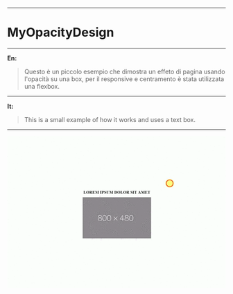 ------------------------------------------------------------------------------------------------------------------------------------------

# MyOpacityDesign

------------------------------------------------------------------------------------------------------------------------------------------
**En:**

> Questo è un piccolo esempio che dimostra un effeto di pagina usando l'opacità su una box, per il responsive e centramento è stata utilizzata una flexbox.

------------------------------------------------------------------------------------------------------------------------------------------

**It:**
> This is a small example of how it works and uses a text box.

------------------------------------------------------------------------------------------------------------------------------------------

![Alt text](video-to-gif.gif) 
